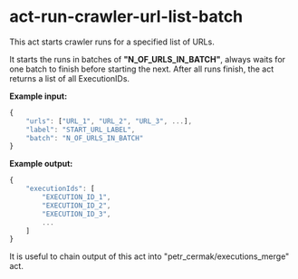 # act-run-crawler-url-list-batch

This act starts crawler runs for a specified list of URLs.

It starts the runs in batches of __"N_OF_URLS_IN_BATCH"__, always waits for one batch to finish before starting the next. After all runs finish, the act returns a list of all ExecutionIDs.

__Example input:__
```javascript
{
    "urls": ["URL_1", "URL_2", "URL_3", ...],
    "label": "START_URL_LABEL",
    "batch": "N_OF_URLS_IN_BATCH"
}
```

__Example output:__
```javascript
{
    "executionIds": [
        "EXECUTION_ID_1",
        "EXECUTION_ID_2",
        "EXECUTION_ID_3",
        ...
    ]
}
```

It is useful to chain output of this act into "petr_cermak/executions_merge" act.
